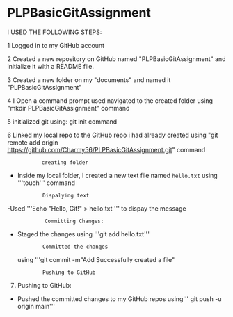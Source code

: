 # PLPBasicGitAssignment
I USED THE FOLLOWING STEPS:

  1 Logged in to my GitHub account

  2 Created a new repository on GitHub named "PLPBasicGitAssignment" and initialize it with a README file.

  3 Created a new folder on my "documents" and named it "PLPBasicGitAssignment"

  4 I Open a command prompt  used navigated to the created folder using "mkdir PLPBasicGitAssignment" command

  5 initialized git using: git init command

  6 Linked my local repo to the GitHub repo i had already created using "git remote add origin https://github.com/Charmy56/PLPBasicGitAssignment.git" command

               creating folder
  - Inside my local folder,  I created a new text file named `hello.txt` using '''touch''' command

                Dispalying text
  -Used  '''Echo "Hello, Git!" > hello.txt ''' to dispay the message

                Committing Changes:

  - Staged the changes using '''git add hello.txt'''

                Committed the changes
    using '''git commit -m"Add Successfully created a file"

                Pushing to GitHub

7. Pushing to GitHub:

  - Pushed the committed changes to my GitHub repos using''' git push -u origin main'''
